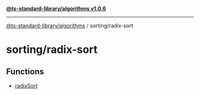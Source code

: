 [**@ts-standard-library/algorithms v1.0.6**](../../README.md)

***

[@ts-standard-library/algorithms](../../modules.md) / sorting/radix-sort

# sorting/radix-sort

## Functions

- [radixSort](functions/radixSort.md)
